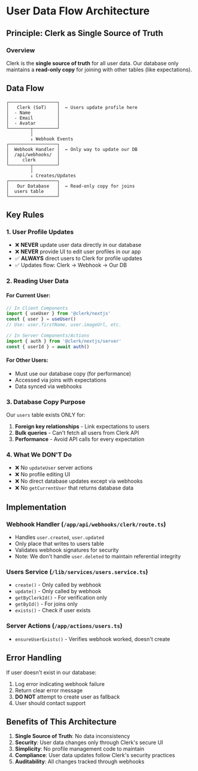 # User Data Flow Architecture

## Principle: Clerk as Single Source of Truth

### Overview
Clerk is the **single source of truth** for all user data. Our database only maintains a **read-only copy** for joining with other tables (like expectations).

## Data Flow

```
┌──────────────────┐
│   Clerk (SoT)    │  ← Users update profile here
│  - Name          │
│  - Email         │
│  - Avatar        │
└────────┬─────────┘
         │
         ↓ Webhook Events
┌──────────────────┐
│  Webhook Handler │  ← Only way to update our DB
│  /api/webhooks/  │
│     clerk        │
└────────┬─────────┘
         │
         ↓ Creates/Updates
┌──────────────────┐
│   Our Database   │  ← Read-only copy for joins
│  users table     │
└──────────────────┘
```

## Key Rules

### 1. User Profile Updates
- ❌ **NEVER** update user data directly in our database
- ❌ **NEVER** provide UI to edit user profiles in our app
- ✅ **ALWAYS** direct users to Clerk for profile updates
- ✅ Updates flow: Clerk → Webhook → Our DB

### 2. Reading User Data

#### For Current User:
```typescript
// In Client Components
import { useUser } from '@clerk/nextjs'
const { user } = useUser()
// Use: user.firstName, user.imageUrl, etc.

// In Server Components/Actions
import { auth } from '@clerk/nextjs/server'
const { userId } = await auth()
```

#### For Other Users:
- Must use our database copy (for performance)
- Accessed via joins with expectations
- Data synced via webhooks

### 3. Database Copy Purpose
Our `users` table exists ONLY for:
1. **Foreign key relationships** - Link expectations to users
2. **Bulk queries** - Can't fetch all users from Clerk API
3. **Performance** - Avoid API calls for every expectation

### 4. What We DON'T Do
- ❌ No `updateUser` server actions
- ❌ No profile editing UI
- ❌ No direct database updates except via webhooks
- ❌ No `getCurrentUser` that returns database data

## Implementation

### Webhook Handler (`/app/api/webhooks/clerk/route.ts`)
- Handles `user.created`, `user.updated`
- Only place that writes to users table
- Validates webhook signatures for security
- Note: We don't handle `user.deleted` to maintain referential integrity

### Users Service (`/lib/services/users.service.ts`)
- `create()` - Only called by webhook
- `update()` - Only called by webhook  
- `getByClerkId()` - For verification only
- `getById()` - For joins only
- `exists()` - Check if user exists

### Server Actions (`/app/actions/users.ts`)
- `ensureUserExists()` - Verifies webhook worked, doesn't create

## Error Handling

If user doesn't exist in our database:
1. Log error indicating webhook failure
2. Return clear error message
3. **DO NOT** attempt to create user as fallback
4. User should contact support

## Benefits of This Architecture

1. **Single Source of Truth**: No data inconsistency
2. **Security**: User data changes only through Clerk's secure UI
3. **Simplicity**: No profile management code to maintain
4. **Compliance**: User data updates follow Clerk's security practices
5. **Auditability**: All changes tracked through webhooks